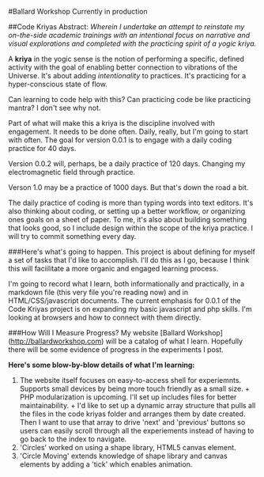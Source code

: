 
#Ballard Workshop
Currently in production

##Code Kriyas
Abstract: _Wherein I undertake an attempt to reinstate my on-the-side academic trainings with an intentional focus on narrative and visual explorations and completed with the practicing spirit of a yogic kriya._

A __kriya__ in the yogic sense is the notion of performing a specific, defined activity with the goal of enabling better connection to vibrations of the Universe. It's about adding *intentionality* to practices. It's practicing for a hyper-conscious state of flow.

Can learning to code help with this? Can practicing code be like practicing mantra? I don't see why not.

Part of what will make this a kriya is the discipline involved with engagement. It needs to be done often. Daily, really, but I'm going to start with often. The goal for version 0.0.1 is to engage with a daily coding practice for 40 days. 

Version 0.0.2 will, perhaps, be a daily practice of 120 days. Changing my electromagnetic field through practice.  

Verson 1.0 may be a practice of 1000 days. But that's down the road a bit.

The daily practice of coding is more than typing words into text editors. It's also thinking about coding, or setting up a better workflow, or organizing ones goals on a sheet of paper. To me, it's also about building something that looks good, so I include design within the scope of the kriya practice. I will try to commit something every day. 


###Here's what's going to happen.
This project is about defining for myself a set of tasks that I'd like to accomplish. I'll do this as I go, because I think this will faciilitate a more organic and engaged learning process. 

I'm going to record what I learn, both informationally and practically, in a markdown file (this very file you're reading now) and in HTML/CSS/javascript documents. The current emphasis for 0.0.1 of the Code Kriyas project is on expanding my basic javascript and php skills. I'm looking at browsers and how to connect with them directly. 

###How Will I Measure Progress?
My website [Ballard Workshop] (http://ballardworkshop.com) will be a catalog of what I learn. Hopefully there will be some evidence of progress in the experiments I post. 


__Here's some blow-by-blow details of what I'm learning:__

  1. The website itself focuses on easy-to-access shell for experiemnts. Supports small devices by being more touch friendly as a small size. 
    + PHP modularization is upcoming. I'll set up includes files for better maintainability. 
    + I'd like to set up a dynamic array structure that pulls all the files in the code kriyas folder and arranges them by date created. Then I want to use that array to drive 'next' and 'previous' buttons so users can easily scroll through all the experiements instead of having to go back to the index to navigate.
  1. 'Circles' worked on using a shape library, HTML5 canvas element.
  1. 'Circle Moving' extends knowledge of shape library and canvas elements by adding a 'tick' which enables animation.
  
